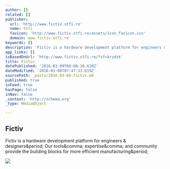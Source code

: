```yaml
---
author: []
related: []
publisher:
  url: 'http://www.fictiv.stfi.re'
  name: Stfi
  favicon: 'http://www.fictiv.stfi.re/assets/icon_favicon.ico'
  domain: www.fictiv.stfi.re
keywords: []
description: 'Fictiv is a hardware development platform for engineers & designers. Our tools, expertise, and community provide the building blocks for more efficient manufacturing.'
app_links: []
isBasedOnUrl: 'http://www.fictiv.stfi.re/?sf=krzdzk'
title: Fictiv
datePublished: '2016-03-09T08:08:38.610Z'
dateModified: '2016-03-09T07:47:33.619Z'
sourcePath: _posts/2016-03-09-fictiv.md
published: true
inFeed: true
hasPage: false
inNav: false
_context: 'http://schema.org'
_type: MediaObject

---
```

<article style=""><h1>Fictiv</h1><p>Fictiv is a hardware development platform for engineers &amp; designers&amp;period; Our tools&amp;comma; expertise&amp;comma; and community provide the building blocks for more efficient manufacturing&amp;period;</p><img src="http://www.fictiv.com/assets/logo_fictiv_openGraph.jpg" /></article>